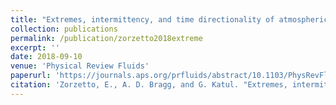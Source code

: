 ```yaml
---
title: "Extremes, intermittency, and time directionality of atmospheric turbulence at the crossover from production to inertial scales"
collection: publications
permalink: /publication/zorzetto2018extreme
excerpt: ''
date: 2018-09-10
venue: 'Physical Review Fluids'
paperurl: 'https://journals.aps.org/prfluids/abstract/10.1103/PhysRevFluids.3.094604'
citation: 'Zorzetto, E., A. D. Bragg, and G. Katul. "Extremes, intermittency, and time directionality of atmospheric turbulence at the crossover from production to inertial scales." Physical Review Fluids 3.9 (2018): 094604.'
---
```


